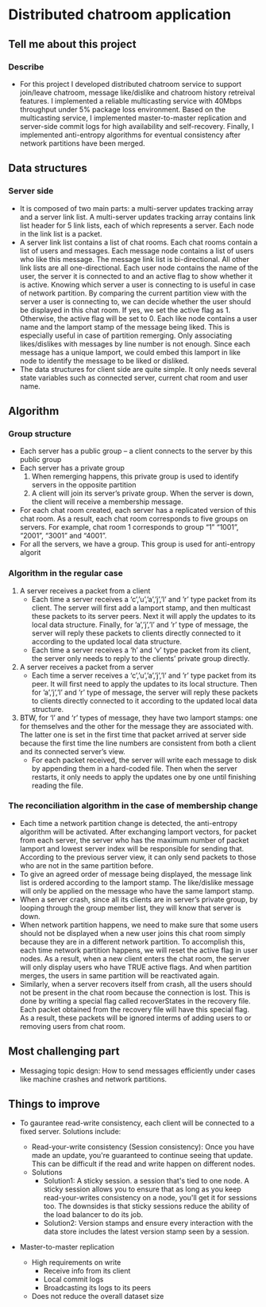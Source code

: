 # Distributed chatroom application



## Tell me about this project
### Describe
* For this project I developed distributed chatroom service to support join/leave chatroom, message like/dislike and chatroom history retreival features. I implemented a reliable multicasting service with 40Mbps throughput under 5% package loss environment. Based on the multicasting service, I implemented master-to-master replication and server-side commit logs for high availability and self-recovery. Finally, I implemented anti-entropy algorithms for eventual consistency after network partitions have been merged.  


## Data structures
### Server side
* It is composed of two main parts: a multi-server updates tracking array and a server link list.
A multi-server updates tracking array contains link list header for 5 link lists, each of which
represents a server. Each node in the link list is a packet.
* A server link list contains a list of chat rooms. Each chat rooms contain a list of users and
messages. Each message node contains a list of users who like this message. The message link list
is bi-directional. All other link lists are all one-directional. Each user node contains the name of the
user, the server it is connected to and an active flag to show whether it is active. Knowing which
server a user is connecting to is useful in case of network partition. By comparing the current
partition view with the server a user is connecting to, we can decide whether the user should be
displayed in this chat room. If yes, we set the active flag as 1. Otherwise, the active flag will be set
to 0. Each like node contains a user name and the lamport stamp of the message being liked. This
is especially useful in case of partition remerging. Only associating likes/dislikes with messages by
line number is not enough. Since each message has a unique lamport, we could embed this
lamport in like node to identify the message to be liked or disliked. 
* The data structures for client side are quite simple. It only needs several state variables such as
connected server, current chat room and user name. 

## Algorithm
### Group structure
* Each server has a public group – a client connects to the server by this public group
* Each server has a private group
   1. When remerging happens, this private group is used to identify servers in the opposite partition
   2. A client will join its server’s private group. When the server is down, the client will receive a membership message.
* For each chat room created, each server has a replicated version of this chat room.
As a result, each chat room corresponds to five groups on servers. For example, chat room 1 corresponds to group “1” “1001”, “2001”, “3001” and “4001”.
* For all the servers, we have a group. This group is used for anti-entropy algorit

### Algorithm in the regular case 
1. A server receives a packet from a client
   - Each time a server receives a ‘c’,’u’,’a’,’j’,’l’ and ’r’ type packet from its client. The server will first add a lamport stamp, and then multicast these packets to its server peers. Next it will apply the updates to its local data structure. Finally, for ’a’,’j’,’l’ and ’r’ type of message, the server will reply these packets to clients directly connected to it according to the updated local data structure. 
   - Each time a server receives a ‘h’ and ‘v’ type packet from its client, the server only needs to reply to the clients’ private group directly.
2. A server receives a packet from a server
   - Each time a server receives a ‘c’,’u’,’a’,’j’,’l’ and ’r’ type packet from its peer. It will first need to apply the updates to its local structure. Then for ’a’,’j’,’l’ and ’r’ type of message, the server will reply these packets to clients directly connected to it according to the updated local data structure.
3. BTW, for ‘l’ and ‘r’ types of message, they have two lamport stamps: one for themselves and the other for the message they are associated with. The latter one is set in the first time that packet arrived at server side because the first time the line numbers are consistent from both a client and its connected server’s view.
   - For each packet received, the server will write each message to disk by appending them in a hard-coded file. Then when the server restarts, it only needs to apply the updates one by one until finishing reading the file.

### The reconciliation algorithm in the case of membership change
* Each time a network partition change is detected, the anti-entropy algorithm will be activated. After exchanging lamport vectors, for packet from each server, the server who has the maximum number of packet lamport and lowest server index will be responsible for sending that. According to the previous server view, it can only send packets to those who are not in the same partition before.
* To give an agreed order of message being displayed, the message link list is ordered according to the lamport stamp. The like/dislike message will only be applied on the message who have the same lamport stamp.
* When a server crash, since all its clients are in server’s private group, by looping through the group member list, they will know that server is down.
* When network partition happens, we need to make sure that some users should not be displayed when a new user joins this chat room simply because they are in a different network partition. To accomplish this, each time network partition happens, we will reset the active flag in user nodes. As a result, when a new client enters the chat room, the server will only display users who have TRUE active flags. And when partition merges, the users in same partition will be reactivated again. 
* Similarly, when a server recovers itself from crash, all the users should not be present in the chat room because the connection is lost. This is done by writing a special flag called recoverStates in the recovery file. Each packet obtained from the recovery file will have this special flag. As a result, these packets will be ignored interms of adding users to or removing users from chat room. 


## Most challenging part
* Messaging topic design: How to send messages efficiently under cases like machine crashes and network partitions.

## Things to improve
* To gaurantee read-write consistency, each client will be connected to a fixed server. Solutions include:
   - Read-your-write consistency (Session consistency): Once you have made an update, you're guaranteed to continue seeing that update. This can be difficult if the read and write happen on different nodes.
   - Solutions
      + Solution1: A sticky session. a session that's tied to one node. A sticky session allows you to ensure that as long as you keep read-your-writes consistency on a node, you'll get it for sessions too. The downsides is that sticky sessions reduce the ability of the load balancer to do its job.
      + Solution2: Version stamps and ensure every interaction with the data store includes the latest version stamp seen by a session.

* Master-to-master replication
   - High requirements on write
      + Receive info from its client
      + Local commit logs
      + Broadcasting its logs to its peers
   - Does not reduce the overall dataset size